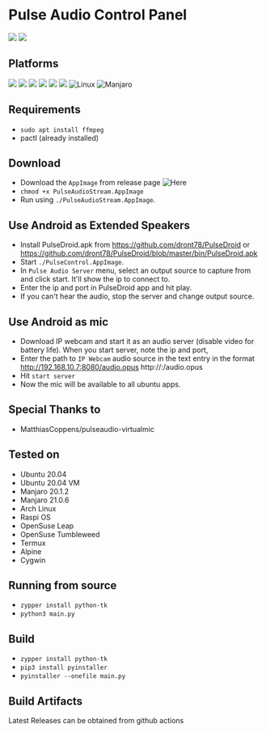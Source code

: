 # Pulse Audio Control Panel
<!---![](https://img.shields.io/github/v/release/noob-max-ai/pulse-audio-stream)-->
![](https://img.shields.io/badge/Maintained%3F-yes-green.svg)
![](https://img.shields.io/github/languages/code-size/noob-max-ai/pulse-audio-stream?style=flat-square)


## Platforms
![](https://img.shields.io/badge/Ubuntu-E95420?style=for-the-badge&logo=ubuntu&logoColor=white)
![](https://img.shields.io/badge/Arch_Linux-1793D1?style=for-the-badge&logo=arch-linux&logoColor=white)
![](https://img.shields.io/badge/Fedora-294172?style=for-the-badge&logo=fedora&logoColor=white)
![](https://img.shields.io/badge/Debian-A81D33?style=for-the-badge&logo=debian&logoColor=white)
![](https://img.shields.io/badge/Linux_Mint-87CF3E?style=for-the-badge&logo=linux-mint&logoColor=white)
![](https://img.shields.io/badge/Android-3DDC84?style=for-the-badge&logo=android&logoColor=white)
![Linux](https://img.shields.io/badge/Linux-FCC624?style=for-the-badge&logo=linux&logoColor=black)
![Manjaro](https://img.shields.io/badge/Manjaro-35BF5C?style=for-the-badge&logo=Manjaro&logoColor=white)

## Requirements
* `sudo apt install ffmpeg`
* pactl (already installed)


## Download 
* Download the `AppImage` from release page
 ![Here](https://github.com/noob-max-ai/pulse-audio-stream/releases/tag/0.6)
* `chmod +x PulseAudioStream.AppImage`
* Run using `./PulseAudioStream.AppImage`.


## Use Android as Extended Speakers
* Install PulseDroid.apk from https://github.com/dront78/PulseDroid
  or 
  https://github.com/dront78/PulseDroid/blob/master/bin/PulseDroid.apk
* Start `./PulseControl.AppImage`. 
* In `Pulse Audio Server` menu, select an output source to capture from and
  click start. It'll show the ip to connect to.
* Enter the ip and port in PulseDroid app and hit play.
* If you can't hear the audio, stop the server and change output source.


## Use Android as mic

* Download IP webcam and start it as an audio server (disable video for battery life).
  When you start server, note the ip and port,
* Enter the path to `IP Webcam` audio source in the text entry in the format
  http://192.168.10.7:8080/audio.opus
  http://<ip address>:<port>/audio.opus
* Hit `start server` 
* Now the mic will be available to all ubuntu apps.
 
## Special Thanks to
* MatthiasCoppens/pulseaudio-virtualmic 

## Tested on 
* Ubuntu 20.04
* Ubuntu 20.04 VM
* Manjaro 20.1.2
* Manjaro 21.0.6
* Arch Linux
* Raspi OS
* OpenSuse Leap
* OpenSuse Tumbleweed
* Termux
* Alpine
* Cygwin

## Running from source
* `zypper install python-tk`
* `python3 main.py`
 
 
## Build
* `zypper install python-tk`
* `pip3 install pyinstaller`
* `pyinstaller --onefile main.py`
 
 
 ## Build Artifacts
 Latest Releases can be obtained from github actions
